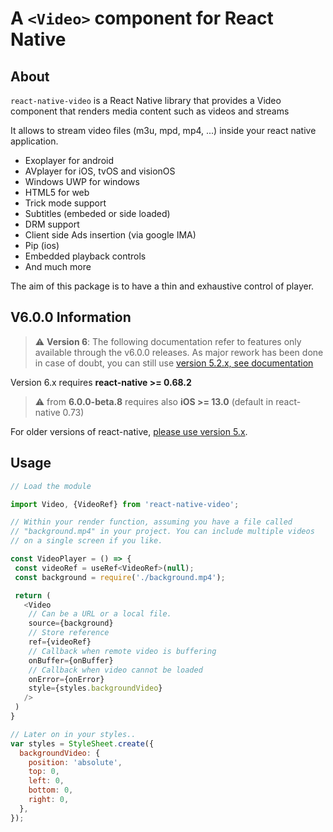 # A `<Video>` component for React Native

## About
`react-native-video` is a React Native library that provides a Video component that renders media content such as videos and streams

It allows to stream video files (m3u, mpd, mp4, ...) inside your react native application.

- Exoplayer for android
- AVplayer for iOS, tvOS and visionOS
- Windows UWP for windows
- HTML5 for web
- Trick mode support
- Subtitles (embeded or side loaded)
- DRM support
- Client side Ads insertion (via google IMA)
- Pip (ios)
- Embedded playback controls
- And much more

The aim of this package is to have a thin and exhaustive control of player.

## V6.0.0 Information
> ⚠️ **Version 6**: The following documentation refer to features only available through the v6.0.0 releases.
> As major rework has been done in case of doubt, you can still use [version 5.2.x, see documentation](https://github.com/TheWidlarzGroup/react-native-video/blob/v5.2.0/README.md)

Version 6.x requires **react-native >= 0.68.2**
> ⚠️ from **6.0.0-beta.8** requires also **iOS >= 13.0** (default in react-native 0.73)

For older versions of react-native, [please use version 5.x](https://github.com/TheWidlarzGroup/react-native-video/tree/v5.2.0).

## Usage

```javascript
// Load the module

import Video, {VideoRef} from 'react-native-video';

// Within your render function, assuming you have a file called
// "background.mp4" in your project. You can include multiple videos
// on a single screen if you like.

const VideoPlayer = () => {
 const videoRef = useRef<VideoRef>(null);
 const background = require('./background.mp4');

 return (
   <Video 
    // Can be a URL or a local file.
    source={background}
    // Store reference  
    ref={videoRef}
    // Callback when remote video is buffering                                      
    onBuffer={onBuffer}
    // Callback when video cannot be loaded              
    onError={onError}               
    style={styles.backgroundVideo}
   />
 )
}

// Later on in your styles..
var styles = StyleSheet.create({
  backgroundVideo: {
    position: 'absolute',
    top: 0,
    left: 0,
    bottom: 0,
    right: 0,
  },
});
```
